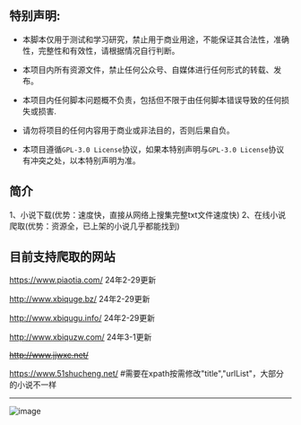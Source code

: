 ## 特别声明:

* 本脚本仅用于测试和学习研究，禁止用于商业用途，不能保证其合法性，准确性，完整性和有效性，请根据情况自行判断。

* 本项目内所有资源文件，禁止任何公众号、自媒体进行任何形式的转载、发布。

* 本项目内任何脚本问题概不负责，包括但不限于由任何脚本错误导致的任何损失或损害.

* 请勿将项目的任何内容用于商业或非法目的，否则后果自负。

* 本项目遵循`GPL-3.0 License`协议，如果本特别声明与`GPL-3.0 License`协议有冲突之处，以本特别声明为准。


## 简介

1、小说下载(优势：速度快，直接从网络上搜集完整txt文件速度快)
2、在线小说爬取(优势：资源全，已上架的小说几乎都能找到)


## 目前支持爬取的网站

https://www.piaotia.com/    24年2-29更新

http://www.xbiquge.bz/      24年2-29更新

http://www.xbiqugu.info/    24年2-29更新

http://www.xbiquzw.com/     24年3-1更新

~~http://www.jjwxc.net/~~

https://www.51shucheng.net/ #需要在xpath按需修改"title","urlList"，大部分的小说不一样

---


![image](./static/test.png)

